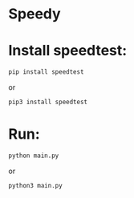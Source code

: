 # Speedy

# Install speedtest:
```sh
pip install speedtest
```
or
```sh
pip3 install speedtest
```
# Run:
```sh
python main.py
```
or
```sh
python3 main.py
```

